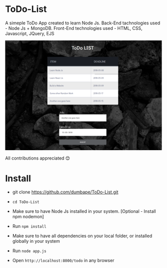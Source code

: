 # ToDo-List

A simeple ToDo App created to learn Node Js. Back-End tachnologies used - Node Js + MongoDB. Front-End technologies used - HTML, CSS, Javascript, JQuery, EJS 

![scr1](https://github.com/dumbape/ToDo-List/blob/master/todo.png?raw=true)

All contributions appreciated :blush:

# Install

* git clone https://github.com/dumbape/ToDo-List.git

* `cd ToDo-List`

* Make sure to have Node Js installed in your system. [Optional - Install npm nodemon]

* Run `npm install`

* Make sure to have all dependencies on your local folder, or installed globally in your system

* Run `node app.js`

* Open `http://localhost:8000/todo` in any browser

